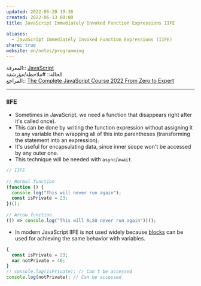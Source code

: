 ```yaml
---  
updated: 2022-06-20 19:38  
created: 2022-06-13 00:00  
title: JavaScript Immediately Invoked Function Expressions IIFE  
  
aliases:  
  - JavaScript Immediately Invoked Function Expressions (IIFE)  
share: true  
website: en/notes/programming  
---  
```

  
المعرفة:: [JavaScript](JavaScript)  
الحالة:: #ملاحظة/مؤرشفة  
المراجع:: [The Complete JavaScript Course 2022 From Zero to Expert](The%20Complete%20JavaScript%20Course%202022%20From%20Zero%20to%20Expert)  
  
---  
  
### IIFE  
  
- Sometimes in JavaScript, we need a function that disappears right after it's called once).  
- This can be done by writing the function expression without assigning it to any variable then wrapping all of this into parentheses (transforming the statement into an expression).  
- It's useful for encapsulating data, since inner scope won't be accessed by any outer one.  
- This technique will be needed with `async`/`await`.  
  
```js  
// IIFE  
  
// Normal function  
(function () {  
  console.log("This will never run again");  
  const isPrivate = 23;  
})();  
  
// Arrow function  
(() => console.log("This will ALSO never run again"))();  
```  
  
- In modern JavaScript IIFE is not used widely because [blocks](,%20JavaScript%20Scoping#Block%20ES6) can be used for achieving the same behavior with variables.  
  
```js  
{  
  const isPrivate = 23;  
  var notPrivate = 46;  
}  
// console.log(isPrivate); // Can't be accessed  
console.log(notPrivate); // Can be accessed  
```  
